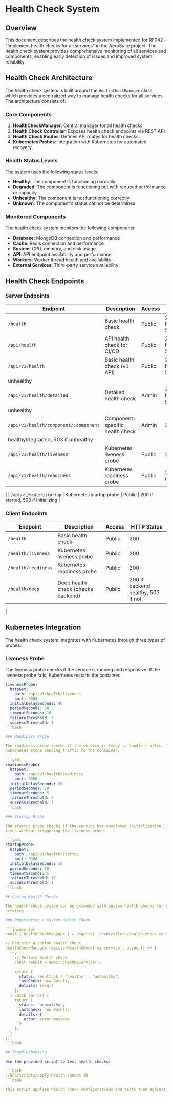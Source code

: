 # Health Check System

## Overview

This document describes the health check system implemented for RF042 - "Implement health checks
for all services" in the AeroSuite project. The health check system provides comprehensive
monitoring of all services and components, enabling early detection of issues and improved system
reliability.

## Health Check Architecture

The health check system is built around the `HealthCheckManager` class, which provides a
centralized way to manage health checks for all services. The architecture consists of:

### Core Components

1. __HealthCheckManager__: Central manager for all health checks
2. __Health Check Controller__: Exposes health check endpoints via REST API
3. __Health Check Routes__: Defines API routes for health checks
4. __Kubernetes Probes__: Integration with Kubernetes for automated recovery

### Health Status Levels

The system uses the following status levels:

- __Healthy__: The component is functioning normally
- __Degraded__: The component is functioning but with reduced performance or capacity
- __Unhealthy__: The component is not functioning correctly
- __Unknown__: The component's status cannot be determined

### Monitored Components

The health check system monitors the following components:

- __Database__: MongoDB connection and performance
- __Cache__: Redis connection and performance
- __System__: CPU, memory, and disk usage
- __API__: API endpoint availability and performance
- __Workers__: Worker thread health and availability
- __External Services__: Third-party service availability

## Health Check Endpoints

### Server Endpoints

| Endpoint | Description | Access | HTTP Status |
|----------|-------------|--------|------------|
| `/health` | Basic health check | Public | 200 if healthy/degraded, 503 if unhealthy |
| `/api/health` | API health check for CI/CD | Public | 200 if healthy/degraded, 503 if unhealthy |
| `/api/v1/health` | Basic health check (v1 API) | Public | 200 if healthy/degraded, 503 if
unhealthy |
| `/api/v1/health/detailed` | Detailed health check | Admin | 200 if healthy/degraded, 503 if
unhealthy |
| `/api/v1/health/component/:component` | Component-specific health check | Admin | 200 if
healthy/degraded, 503 if unhealthy |
| `/api/v1/health/liveness` | Kubernetes liveness probe | Public | 200 if alive |
| `/api/v1/health/readiness` | Kubernetes readiness probe | Public | 200 if ready, 503 if not ready
|
| `/api/v1/health/startup` | Kubernetes startup probe | Public | 200 if started, 503 if
initializing |

### Client Endpoints

| Endpoint | Description | Access | HTTP Status |
|----------|-------------|--------|------------|
| `/health` | Basic health check | Public | 200 |
| `/health/liveness` | Kubernetes liveness probe | Public | 200 |
| `/health/readiness` | Kubernetes readiness probe | Public | 200 |
| `/health/deep` | Deep health check (checks backend) | Public | 200 if backend healthy, 503 if not
|

## Kubernetes Integration

The health check system integrates with Kubernetes through three types of probes:

### Liveness Probe

The liveness probe checks if the service is running and responsive. If the liveness probe fails,
Kubernetes restarts the container.

```yaml
livenessProbe:
  httpGet:
    path: /api/v1/health/liveness
    port: 5000
  initialDelaySeconds: 40
  periodSeconds: 30
  timeoutSeconds: 10
  failureThreshold: 3
  successThreshold: 1
```bash

### Readiness Probe

The readiness probe checks if the service is ready to handle traffic. If the readiness probe fails,
Kubernetes stops sending traffic to the container.

```yaml
readinessProbe:
  httpGet:
    path: /api/v1/health/readiness
    port: 5000
  initialDelaySeconds: 20
  periodSeconds: 10
  timeoutSeconds: 5
  failureThreshold: 3
  successThreshold: 1
```bash

### Startup Probe

The startup probe checks if the service has completed initialization. It allows for longer startup
times without triggering the liveness probe.

```yaml
startupProbe:
  httpGet:
    path: /api/v1/health/startup
    port: 5000
  initialDelaySeconds: 30
  periodSeconds: 10
  timeoutSeconds: 5
  failureThreshold: 12
  successThreshold: 1
```bash

## Custom Health Checks

The health check system can be extended with custom health checks for specific components or
services.

### Registering a Custom Health Check

```javascript
const { healthCheckManager } = require('./controllers/health-check.controller');

// Register a custom health check
healthCheckManager.registerHealthCheck('my-service', async () => {
  try {
    // Perform health check
    const result = await checkMyService();

    return {
      status: result.ok ? 'healthy' : 'unhealthy',
      lastCheck: new Date(),
      details: result
    };
  } catch (error) {
    return {
      status: 'unhealthy',
      lastCheck: new Date(),
      details: {
        error: error.message
      }
    };
  }
});
```bash

## Troubleshooting

Use the provided script to test health checks:

```bash
./k8s/scripts/apply-health-checks.sh
```bash

This script applies health check configurations and tests them against running pods.
